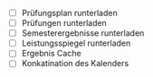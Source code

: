 - [ ] Prüfungsplan runterladen
- [ ] Prüfungen runterladen
- [ ] Semesterergebnisse runterladen
- [ ] Leistungsspiegel runterladen
- [ ] Ergebnis Cache
- [ ] Konkatination des Kalenders